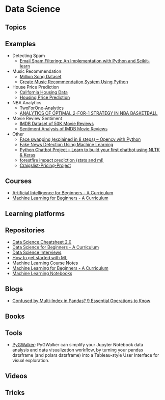 # Data Science

## Topics 

## Examples
- Detecting Spam
    - [Email Spam Filtering: An Implementation with Python and Scikit-learn](https://www.kdnuggets.com/2017/03/email-spam-filtering-an-implementation-with-python-and-scikit-learn.html)
- Music Recommendation
    - [Million Song Dataset](http://millionsongdataset.com/)
    - [Create Music Recommendation System Using Python](https://towardsdatascience.com/create-music-recommendation-system-using-python-ce5401317159)
- House Price Prediction
    - [California Housing Data](https://www.kaggle.com/datasets/harrywang/housing)
    - [Housing Price Prediction](https://www.kaggle.com/code/harrywang/housing-price-prediction)
- NBA Analytics
    - [TwoForOne-Analytics](https://github.com/jayfeng1/TwoForOne-Analytics)
    - [ANALYTICS OF OPTIMAL 2-FOR-1 STRATEGY IN NBA BASKETBALL](https://racketracer.wordpress.com/2015/05/12/analytics-of-optimal-2-for-1-strategy-in-nba-basketball/)
- Movie Review Sentiment
    - [IMDB Dataset of 50K Movie Reviews](https://www.kaggle.com/datasets/lakshmi25npathi/imdb-dataset-of-50k-movie-reviews)
    - [Sentiment Analysis of IMDB Movie Reviews](https://www.kaggle.com/code/lakshmi25npathi/sentiment-analysis-of-imdb-movie-reviews/notebook)
- Other
    - [Face swapping (explained in 8 steps) – Opencv with Python](https://pysource.com/2019/05/28/face-swapping-explained-in-8-steps-opencv-with-python/)
    - [Fake News Detection Using Machine Learning](https://medium.com/swlh/fake-news-detection-using-machine-learning-69ff9050351f)
    - [Python Chatbot Project – Learn to build your first chatbot using NLTK & Keras](https://data-flair.training/blogs/python-chatbot-project/)
    - [forestfire impact prediction (stats and ml)](https://www.kaggle.com/code/psvishnu/forestfire-impact-prediction-stats-and-ml)
    - [Craigslist-Pricing-Project](https://github.com/jayfeng1/Craigslist-Pricing-Project)


## Courses
- [Artificial Intelligence for Beginners - A Curriculum](https://microsoft.github.io/AI-For-Beginners/)
- [Machine Learning for Beginners - A Curriculum](https://microsoft.github.io/ML-For-Beginners/#/)


## Learning platforms

## Repositories
- [Data Science Cheatsheet 2.0](https://github.com/aaronwangy/Data-Science-Cheatsheet)
- [Data Science for Beginners - A Curriculum](https://github.com/microsoft/Data-Science-For-Beginners)
- [Data Science Interviews](https://github.com/alexeygrigorev/data-science-interviews)
- [How to get started with ML](https://github.com/AssemblyAI-Examples/ML-Study-Guide)
- [Machine Learning Course Notes](https://github.com/dair-ai/ML-Course-Notes)
- [Machine Learning for Beginners - A Curriculum](https://github.com/microsoft/ML-For-Beginners)
- [Machine Learning Notebooks](https://github.com/dair-ai/ML-Notebooks)

## Blogs
- [Confused by Multi-Index in Pandas? 9 Essential Operations to Know](https://towardsdatascience.com/confused-by-multi-index-in-pandas-9-essential-operations-to-know-e6aec29ee6d8)

## Books

## Tools
- [PyGWalker](https://github.com/Kanaries/pygwalker): PyGWalker can simplify your Jupyter Notebook data analysis and data visualization workflow, by turning your pandas dataframe (and polars dataframe) into a Tableau-style User Interface for visual exploration.

## Videos

## Tricks




